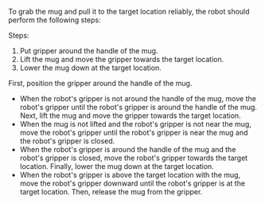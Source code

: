 To grab the mug and pull it to the target location reliably, the robot should perform the following steps:

Steps: 
1. Put gripper around the handle of the mug.
2. Lift the mug and move the gripper towards the target location.
3. Lower the mug down at the target location.

First, position the gripper around the handle of the mug. 
- When the robot's gripper is not around the handle of the mug, move the robot's gripper until the robot's gripper is around the handle of the mug.
Next, lift the mug and move the gripper towards the target location.
- When the mug is not lifted and the robot's gripper is not near the mug, move the robot's gripper until the robot's gripper is near the mug and the robot's gripper is closed.
- When the robot's gripper is around the handle of the mug and the robot's gripper is closed, move the robot's gripper towards the target location.
Finally, lower the mug down at the target location.
- When the robot's gripper is above the target location with the mug, move the robot's gripper downward until the robot's gripper is at the target location. Then, release the mug from the gripper.